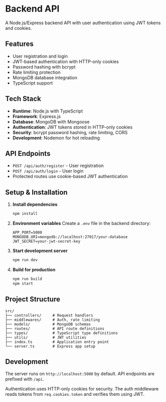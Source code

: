# Backend API

A Node.js/Express backend API with user authentication using JWT tokens and cookies.

## Features

- User registration and login
- JWT-based authentication with HTTP-only cookies
- Password hashing with bcrypt
- Rate limiting protection
- MongoDB database integration
- TypeScript support

## Tech Stack

- **Runtime**: Node.js with TypeScript
- **Framework**: Express.js
- **Database**: MongoDB with Mongoose
- **Authentication**: JWT tokens stored in HTTP-only cookies
- **Security**: bcrypt password hashing, rate limiting, CORS
- **Development**: Nodemon for hot reloading

## API Endpoints

- `POST /api/auth/register` - User registration
- `POST /api/auth/login` - User login
- Protected routes use cookie-based JWT authentication

## Setup & Installation

1. **Install dependencies**

   ```bash
   npm install
   ```

2. **Environment variables**
   Create a `.env` file in the backend directory:

   ```env
   APP_PORT=5000
   MONGODB_URI=mongodb://localhost:27017/your-database
   JWT_SECRET=your-jwt-secret-key
   ```

3. **Start development server**

   ```bash
   npm run dev
   ```

4. **Build for production**
   ```bash
   npm run build
   npm start
   ```

## Project Structure

```
src/
├── controllers/     # Request handlers
├── middlewares/     # Auth, rate limiting
├── models/          # MongoDB schemas
├── routes/          # API route definitions
├── types/           # TypeScript type definitions
├── utils/           # JWT utilities
├── index.ts         # Application entry point
└── server.ts        # Express app setup
```

## Development

The server runs on `http://localhost:5000` by default. API endpoints are prefixed with `/api`.

Authentication uses HTTP-only cookies for security. The auth middleware reads tokens from `req.cookies.token` and verifies them using JWT.
